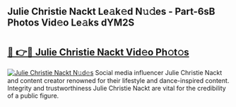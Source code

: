 ## Julie Christie Nackt Le𝚊k𝚎d N𝚞𝚍es - Part-6sB Photos Vid𝚎o Le𝚊ks dYM2S

# <h2><a href="http://fb5mgpr.evod.top/?m=Julie+Christie+Nackt">🔗 👉🔴 Julie Christie Nackt Vid𝚎o Ph𝚘t𝚘s</a></h2>

[![Julie Christie Nackt N𝚞d𝚎s](https://i.imgur.com/8V9OHl7.gif)](http://fb5mgpr.evod.top/?m=Julie+Christie+Nackt)
Social media influencer Julie Christie Nackt and content creator renowned for their lifestyle and dance-inspired content. Integrity and trustworthiness Julie Christie Nackt are vital for the credibility of a public figure. 

